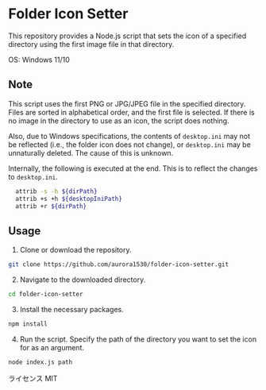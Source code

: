 # Folder Icon Setter

This repository provides a Node.js script that sets the icon of a specified directory using the first image file in that directory.

OS: Windows 11/10

## Note
This script uses the first PNG or JPG/JPEG file in the specified directory.
Files are sorted in alphabetical order, and the first file is selected.
If there is no image in the directory to use as an icon, the script does nothing.

Also, due to Windows specifications, the contents of `desktop.ini` may not be reflected (i.e., the folder icon does not change), or `desktop.ini` may be unnaturally deleted. The cause of this is unknown.

Internally, the following is executed at the end. This is to reflect the changes to `desktop.ini`.
```bash
  attrib -s -h ${dirPath}
  attrib +s +h ${desktopIniPath}
  attrib +r ${dirPath}
```


## Usage

1. Clone or download the repository.

```bash
git clone https://github.com/aurora1530/folder-icon-setter.git
```

2. Navigate to the downloaded directory.
```bash
cd folder-icon-setter
```

3. Install the necessary packages.
```bash
npm install
```

4. Run the script. Specify the path of the directory you want to set the icon for as an argument.
```bash
node index.js path
```

ライセンス
MIT